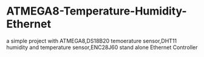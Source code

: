 # ATMEGA8-Temperature-Humidity-Ethernet

a simple project with ATMEGA8,DS18B20 temoerature sensor,DHT11 humidity and temperature sensor,ENC28J60 stand alone Ethernet Controller
